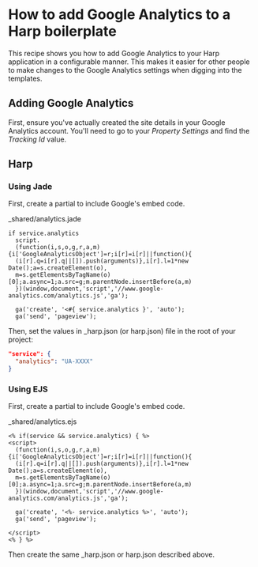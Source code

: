 # How to add Google Analytics to a Harp boilerplate

This recipe shows you how to add Google Analytics to your Harp application in a configurable manner. This makes it easier for other people to make changes to the Google Analytics settings when digging into the templates.

## Adding Google Analytics

First, ensure you've actually created the site details in your Google Analytics account. You'll need to go to your *Property Settings* and find the *Tracking Id* value.

## Harp

### Using Jade

First, create a partial to include Google's embed code. 

_shared/analytics.jade

```jade
if service.analytics
  script.
  (function(i,s,o,g,r,a,m){i['GoogleAnalyticsObject']=r;i[r]=i[r]||function(){
  (i[r].q=i[r].q||[]).push(arguments)},i[r].l=1*new Date();a=s.createElement(o),
  m=s.getElementsByTagName(o)[0];a.async=1;a.src=g;m.parentNode.insertBefore(a,m)
  })(window,document,'script','//www.google-analytics.com/analytics.js','ga');

  ga('create', '<#{ service.analytics }', 'auto');
  ga('send', 'pageview');
```

Then, set the values in _harp.json (or harp.json) file in the root of your project:

```json
"service": {
  "analytics": "UA-XXXX"
}
```

### Using EJS

First, create a partial to include Google's embed code. 

_shared/analytics.ejs

```ejs
<% if(service && service.analytics) { %>
<script>
  (function(i,s,o,g,r,a,m){i['GoogleAnalyticsObject']=r;i[r]=i[r]||function(){
  (i[r].q=i[r].q||[]).push(arguments)},i[r].l=1*new Date();a=s.createElement(o),
  m=s.getElementsByTagName(o)[0];a.async=1;a.src=g;m.parentNode.insertBefore(a,m)
  })(window,document,'script','//www.google-analytics.com/analytics.js','ga');

  ga('create', '<%- service.analytics %>', 'auto');
  ga('send', 'pageview');

</script>
<% } %>
```
Then create the same _harp.json or harp.json described above.

